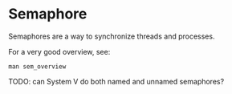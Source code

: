 # Semaphore

Semaphores are a way to synchronize threads and processes.

For a very good overview, see:

    man sem_overview

TODO: can System V do both named and unnamed semaphores?
